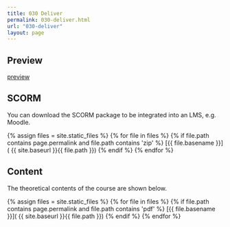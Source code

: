 ```yaml
---
title: 030 Deliver
permalink: 030-deliver.html
url: "030-deliver"
layout: page
---
```


## Preview
[preview]( 000-operation-management/030-deliver/preview/index.html )


## SCORM
You can download the SCORM package to be integrated into an LMS, e.g. Moodle.

{% assign files = site.static_files  %}
{% for file in files   %}
{% if file.path contains page.permalink and file.path contains  'zip' %}
[{{ file.basename }}]( {{  site.baseurl }}{{ file.path }})
{% endif %}
{% endfor %}


## Content
The theoretical contents of the course are shown below.

{% assign files = site.static_files  %}
{% for file in files   %}
{% if file.path contains page.permalink and file.path contains  'pdf' %}
[{{ file.basename }}]( {{  site.baseurl }}{{ file.path }})
{% endif %}
{% endfor %}




